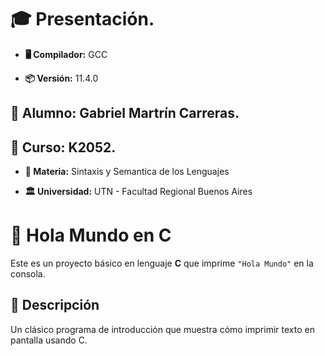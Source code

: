# 🎓 Presentación.

- **🖥️ Compilador:** GCC

- **📦 Versión:** 11.4.0

## 🙋 Alumno: Gabriel Martrín Carreras.

## 🏫 Curso: K2052.

- **📘 Materia:** Sintaxis y Semantica de los Lenguajes  

- **🏛️ Universidad:** UTN - Facultad Regional Buenos Aires

# 👋 Hola Mundo en C

Este es un proyecto básico en lenguaje **C** que imprime `"Hola Mundo"` en la consola.  


## 📄 Descripción

Un clásico programa de introducción que muestra cómo imprimir texto en pantalla usando C.




